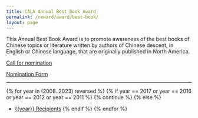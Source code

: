 ```yaml
---
title: CALA Annual Best Book Award
permalink: /reward/award/best-book/
layout: page
---
```

This Annual Best Book Award is to promote awareness of the best books of Chinese topics or literature written by authors of Chinese descent, in English or Chinese language, that are originally published in North America.

[Call for nomination]([/reward/award/best-book/nomination/](https://cala-org.netlify.app/admin/#/collections/news/entries/2024-01-16-2024-cala-best-book-award-call-for-nominations-%E7%BE%8E%E5%9B%BD%E5%8D%8E%E4%BA%BA%E5%9B%BE%E4%B9%A6%E9%A6%86%E5%91%98%E5%8D%8F%E4%BC%9A2024%E6%9C%80%E4%BD%B3%E5%9B%BE%E4%B9%A6%E5%A5%96%E6%8F%90%E5%90%8D%E5%BE%81%E9%9B%86))

[Nomination Form]([https://docs.google.com/forms/d/e/1FAIpQLSf6wSrcu4UXzPPhb7glsk5I8FdfYSJWkOueTX6wKCEILnt9pg/viewform?usp=send_form](https://docs.google.com/forms/d/e/1FAIpQLSc9Q9ILzExNoCjvpbIlgYZO6K8Z1ZwpQmPZdbPq6cWha4yRPA/viewform?usp=sf_link))

---

{% for year in (2008..2023) reversed %}
    {% if year == 2017 or year == 2016 or year == 2012 or year == 2011 %}
        {% continue %}
    {% else %}
+ [{{year}} Recipients](/scholarship/scholarship-award/best-book/{{year}}/)
    {% endif %}
{% endfor %}
